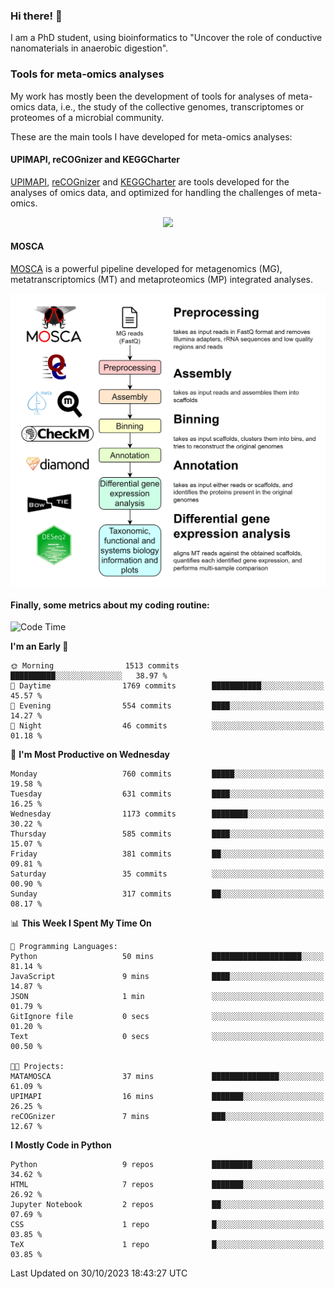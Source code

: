 ### Hi there! 👋

I am a PhD student, using bioinformatics to "Uncover the role of conductive nanomaterials in anaerobic digestion".

### Tools for meta-omics analyses

My work has mostly been the development of tools for analyses of meta-omics data, i.e., the study of the collective genomes, transcriptomes or proteomes of a microbial community.

These are the main tools I have developed for meta-omics analyses:

#### UPIMAPI, reCOGnizer and KEGGCharter

[UPIMAPI](https://github.com/iquasere/UPIMAPI), [reCOGnizer](https://github.com/iquasere/reCOGnizer) and [KEGGCharter](https://github.com/iquasere/KEGGCharter) are tools developed for the analyses of omics data, and optimized for handling the challenges of meta-omics.

<p align="center">
    <img src="assets/annotation_paper.png">
</p>

#### MOSCA

[MOSCA](https://github.com/iquasere/MOSCA) is a powerful pipeline developed for metagenomics (MG), metatranscriptomics (MT) and metaproteomics (MP) integrated analyses.

<p align="center">
    <img src="assets/mosca_workflow.png" align="center" width="700">
</p>


#### Finally, some metrics about my coding routine:

<!--START_SECTION:waka-->
![Code Time](http://img.shields.io/badge/Code%20Time-693%20hrs%2038%20mins-blue)

**I'm an Early 🐤** 

```text
🌞 Morning                1513 commits        ██████████░░░░░░░░░░░░░░░   38.97 % 
🌆 Daytime                1769 commits        ███████████░░░░░░░░░░░░░░   45.57 % 
🌃 Evening                554 commits         ████░░░░░░░░░░░░░░░░░░░░░   14.27 % 
🌙 Night                  46 commits          ░░░░░░░░░░░░░░░░░░░░░░░░░   01.18 % 
```
📅 **I'm Most Productive on Wednesday** 

```text
Monday                   760 commits         █████░░░░░░░░░░░░░░░░░░░░   19.58 % 
Tuesday                  631 commits         ████░░░░░░░░░░░░░░░░░░░░░   16.25 % 
Wednesday                1173 commits        ████████░░░░░░░░░░░░░░░░░   30.22 % 
Thursday                 585 commits         ████░░░░░░░░░░░░░░░░░░░░░   15.07 % 
Friday                   381 commits         ██░░░░░░░░░░░░░░░░░░░░░░░   09.81 % 
Saturday                 35 commits          ░░░░░░░░░░░░░░░░░░░░░░░░░   00.90 % 
Sunday                   317 commits         ██░░░░░░░░░░░░░░░░░░░░░░░   08.17 % 
```


📊 **This Week I Spent My Time On** 

```text
💬 Programming Languages: 
Python                   50 mins             ████████████████████░░░░░   81.14 % 
JavaScript               9 mins              ████░░░░░░░░░░░░░░░░░░░░░   14.87 % 
JSON                     1 min               ░░░░░░░░░░░░░░░░░░░░░░░░░   01.79 % 
GitIgnore file           0 secs              ░░░░░░░░░░░░░░░░░░░░░░░░░   01.20 % 
Text                     0 secs              ░░░░░░░░░░░░░░░░░░░░░░░░░   00.50 % 

🐱‍💻 Projects: 
MATAMOSCA                37 mins             ███████████████░░░░░░░░░░   61.09 % 
UPIMAPI                  16 mins             ███████░░░░░░░░░░░░░░░░░░   26.25 % 
reCOGnizer               7 mins              ███░░░░░░░░░░░░░░░░░░░░░░   12.67 % 
```

**I Mostly Code in Python** 

```text
Python                   9 repos             █████████░░░░░░░░░░░░░░░░   34.62 % 
HTML                     7 repos             ███████░░░░░░░░░░░░░░░░░░   26.92 % 
Jupyter Notebook         2 repos             ██░░░░░░░░░░░░░░░░░░░░░░░   07.69 % 
CSS                      1 repo              █░░░░░░░░░░░░░░░░░░░░░░░░   03.85 % 
TeX                      1 repo              █░░░░░░░░░░░░░░░░░░░░░░░░   03.85 % 
```




 Last Updated on 30/10/2023 18:43:27 UTC
<!--END_SECTION:waka-->
